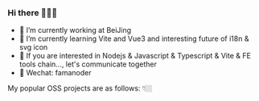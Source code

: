### Hi there 👋✨🌞

- 🌳 I’m currently working at BeiJing
- 🍓 I’m currently learning Vite and Vue3 and interesting future of i18n & svg icon
- 🍹 If you are interested in Nodejs & Javascript & Typescript & Vite & FE tools chain..., let's communicate together
- 🌻 Wechat: famanoder

My popular OSS projects are as follows: 👇🏼 
